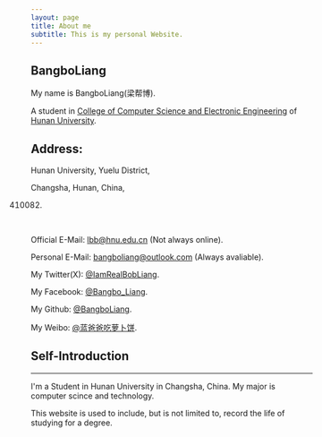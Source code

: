 ```yaml
---
layout: page
title: About me
subtitle: This is my personal Website.
---
```


## BangboLiang

My name is BangboLiang(梁帮博).

A student in [College of Computer Science and Electronic Engineering](http://csee.hnu.edu.cn/) of [Hunan  University](http://www.hnu.edu.cn/).
## Address:

Hunan University, Yuelu District,

Changsha, Hunan, China,

410082.

&nbsp;

Official E-Mail: lbb@hnu.edu.cn (Not always online).

Personal E-Mail: bangboliang@outlook.com (Always avaliable).

My Twitter(X): [@IamRealBobLiang](https://twitter.com/IamRealBobLiang).

My Facebook: [@Bangbo_Liang](https://www.facebook.com/profile.php?id=100083663814660).

My Github: [@BangboLiang](https://github.com/BangboLiang).

My Weibo: [@蓝爸爸吃萝卜饼](https://weibo.com/u/6385610743).

## Self-Introduction

***

I'm a Student in Hunan University in Changsha, China. My major is computer scince and technology. 

This website is used to include, but is not limited to, record the life of studying for a degree.